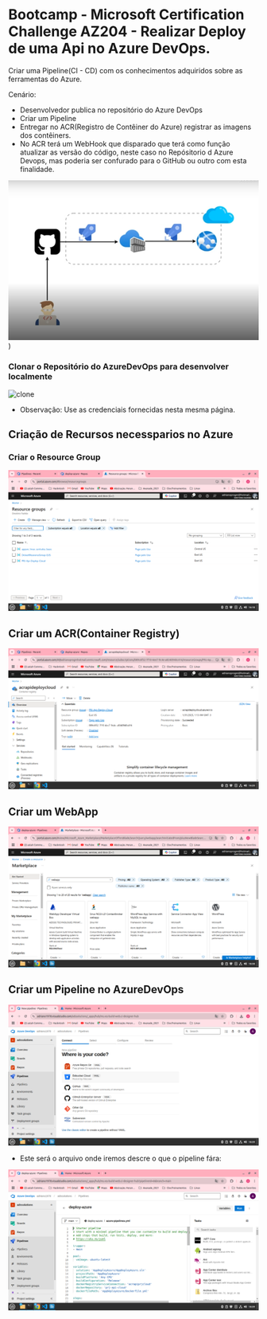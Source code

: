 # Bootcamp - Microsoft Certification Challenge AZ204 - Realizar Deploy de uma Api no Azure DevOps.

Criar uma Pipeline(CI - CD) com os conhecimentos adquiridos sobre as ferramentas do Azure.

Cenário:
-  Desenvolvedor publica no repositório do Azure DevOps
- Criar um Pipeline 
- Entregar no ACR(Registro de Contêiner do Azure) registrar as imagens dos contêiners.
- No ACR terá um WebHook que disparado que terá como função atualizar as versão do código, neste caso no Repósitorio d Azure Devops, mas poderia ser confurado para o GitHub ou outro com esta finalidade.

![Arquitetura](https://github.com/AdrianoProfileAdsCloud/Bootcamp-Microsoft-Certification-Challenge-AZ204-AzureDevOps/blob/main/Imagens/Arquitetura%20do%20Projeto.png))

### Clonar o Repositório do AzureDevOps para desenvolver localmente

![clone](https://github.com/AdrianoProfileAdsCloud/Bootcamp-Microsoft-Certification-Challenge-AZ204-AzureDevOps/blob/main/Imagens/Clonar%20o%20Reposit%C3%B3rio%20do%20AzureDevOps.png)

- Observação: Use as credenciais fornecidas nesta mesma página.
## Criação de Recursos necessparios no Azure

### Criar o Resource Group

![Resource Group](https://github.com/AdrianoProfileAdsCloud/Bootcamp-Microsoft-Certification-Challenge-AZ204-AzureDevOps/blob/main/Imagens/3%20passo%20-%20Criar%20o%20Resource%20Group.png)

## Criar um ACR(Container Registry)

![acr](https://github.com/AdrianoProfileAdsCloud/Bootcamp-Microsoft-Certification-Challenge-AZ204-AzureDevOps/blob/main/Imagens/4%20passo%20-%20Criar%20um%20acr-Container%20Registry.png)

## Criar um WebApp

![WebApp](https://github.com/AdrianoProfileAdsCloud/Bootcamp-Microsoft-Certification-Challenge-AZ204-AzureDevOps/blob/main/Imagens/criar%20um%20webapp.png)

## Criar um Pipeline no AzureDevOps

![pipeline](https://github.com/AdrianoProfileAdsCloud/Bootcamp-Microsoft-Certification-Challenge-AZ204-AzureDevOps/blob/main/Imagens/criar%20um%20pipeline.png)

- Este será o arquivo onde iremos descre o que o pipeline fára:

![Arquivo do pipeline](https://github.com/AdrianoProfileAdsCloud/Bootcamp-Microsoft-Certification-Challenge-AZ204-AzureDevOps/blob/main/Imagens/arquivo%20pipeline.png)

